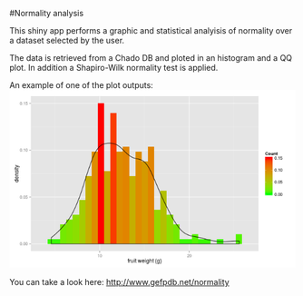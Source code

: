 #Normality analysis

This shiny app performs a graphic and statistical analyisis of normality over a dataset selected by the user. 

The data is retrieved from a Chado DB and ploted in an histogram and a QQ plot. In addition a Shapiro-Wilk normality test is applied.

An example of one of the plot outputs:
![Alt text](../images/normal.png?raw=true)

You can take a look here: http://www.gefpdb.net/normality

